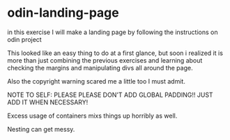 # odin-landing-page


in this exercise I will make a landing page by following the instructions on odin project

 This looked like an easy thing to do at a first glance, but soon i realized it is more than just combining the previous exercises and learning about checking the margins and manipulating divs all around the page.

Also the copyright warning scared me a little too I must admit.

NOTE TO SELF: PLEASE PLEASE DON'T ADD GLOBAL PADDING!! JUST ADD IT WHEN NECESSARY!

Excess usage of containers mixs things up horribly as well.

Nesting can get messy.